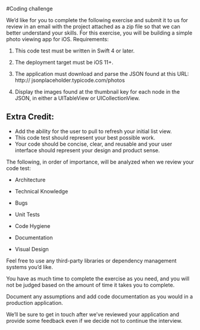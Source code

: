 #Coding challenge    

We’d like for you to complete the following exercise and submit it to us for review in an email with the project attached as a zip file so that we can better understand your skills. For this exercise, you will be building a simple photo viewing app for iOS. Requirements:    

1. This code test must be written in Swift 4 or later.    

2. The deployment target must be iOS 11+.    

3. The application must download and parse the JSON found at this URL:     
http:// jsonplaceholder.typicode.com/photos    

4. Display the images found at the thumbnail key for each node in the JSON, in either a UITableView or UICollectionView.    



## Extra Credit:     
- Add the ability for the user to pull to refresh your initial list view.     
- This code test should represent your best possible work.     
- Your code should be concise, clear, and reusable and your user interface should represent your design and product sense.    


The following, in order of importance, will be analyzed when we review your code test:

- Architecture    

- Technical Knowledge    

- Bugs    

- Unit Tests    

- Code Hygiene    

- Documentation    

- Visual Design    


Feel free to use any third-party libraries or dependency management systems you’d like.     

You have as much time to complete the exercise as you need, and you will not be judged based on the amount of time it takes you to complete.     

Document any assumptions and add code documentation as you would in a production application.    

We’ll be sure to get in touch after we’ve reviewed your application and provide some feedback even if we decide not to continue the interview.    